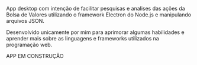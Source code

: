 App desktop com intenção de facilitar pesquisas e analises das ações da Bolsa de Valores utilizando o framework Electron do Node.js e manipulando arquivos JSON.

Desenvolvido unicamente por mim para aprimorar algumas habilidades e aprender mais sobre as linguagens e frameworks utilizados na programação web.

APP EM CONSTRUÇÂO